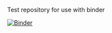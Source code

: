 Test repository for use with binder

[![Binder](https://mybinder.org/badge_logo.svg)](https://mybinder.org/v2/gh/gaskelld/compton_jupyter_test/HEAD)
